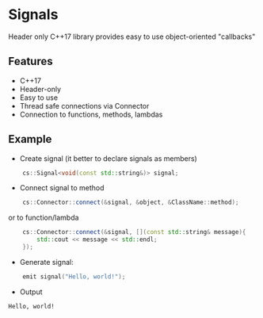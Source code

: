 # Signals
Header only C++17 library provides easy to use object-oriented "callbacks"

## Features

- C++17
- Header-only
- Easy to use
- Thread safe connections via Connector
- Connection to functions, methods, lambdas

## Example

- Create signal (it better to declare signals as members)
```cpp
 	cs::Signal<void(const std::string&)> signal;
```

- Connect signal to method
```cpp
	cs::Connector::connect(&signal, &object, &ClassName::method);
```

or to function/lambda

```cpp
	cs::Connector::connect(&signal, [](const std::string& message){
		std::cout << message << std::endl;
	});
```
	
- Generate signal:
```cpp
	emit signal("Hello, world!");
```

- Output
```
Hello, world!
```
